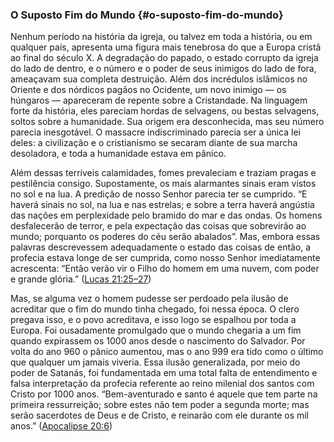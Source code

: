 ### O Suposto Fim do Mundo {#o-suposto-fim-do-mundo}

Nenhum período na história da igreja, ou talvez em toda a história, ou em qualquer país, apresenta uma figura mais tenebrosa do que a Europa cristã ao final do século X. A degradação do papado, o estado corrupto da igreja do lado de dentro, e o número e o poder de seus inimigos do lado de fora, ameaçavam sua completa destruição. Além dos incrédulos islâmicos no Oriente e dos nórdicos pagãos no Ocidente, um novo inimigo — os húngaros — apareceram de repente sobre a Cristandade. Na linguagem forte da história, eles pareciam hordas de selvagens, ou bestas selvagens, soltos sobre a humanidade. Sua origem era desconhecida, mas seu número parecia inesgotável. O massacre indiscriminado parecia ser a única lei deles: a civilização e o cristianismo se secaram diante de sua marcha desoladora, e toda a humanidade estava em pânico.

Além dessas terríveis calamidades, fomes prevaleciam e traziam pragas e pestilência consigo. Supostamente, os mais alarmantes sinais eram vistos no sol e na lua. A predição de nosso Senhor parecia ter se cumprido. “E haverá sinais no sol, na lua e nas estrelas; e sobre a terra haverá angústia das nações em perplexidade pelo bramido do mar e das ondas. Os homens desfalecerão de terror, e pela expectação das coisas que sobrevirão ao mundo; porquanto os poderes do céu serão abalados”. Mas, embora essas palavras descrevessem adequadamente o estado das coisas de então, a profecia estava longe de ser cumprida, como nosso Senhor imediatamente acrescenta: “Então verão vir o Filho do homem em uma nuvem, com poder e grande glória.” ([Lucas 21:25–27](http://bibliaonline.com.br/acf/lc/21/25-27))

Mas, se alguma vez o homem pudesse ser perdoado pela ilusão de acreditar que o fim do mundo tinha chegado, foi nessa época. O clero pregava isso, e o povo acreditava, e isso logo se espalhou por toda a Europa. Foi ousadamente promulgado que o mundo chegaria a um fim quando expirassem os 1000 anos desde o nascimento do Salvador. Por volta do ano 960 o pânico aumentou, mas o ano 999 era tido como o último que qualquer um jamais viveria. Essa ilusão generalizada, por meio do poder de Satanás, foi fundamentada em uma total falta de entendimento e falsa interpretação da profecia referente ao reino milenial dos santos com Cristo por 1000 anos. “Bem-aventurado e santo é aquele que tem parte na primeira ressurreição; sobre estes não tem poder a segunda morte; mas serão sacerdotes de Deus e de Cristo, e reinarão com ele durante os mil anos.” ([Apocalipse 20:6](http://bibliaonline.com.br/acf/ap/20/6))